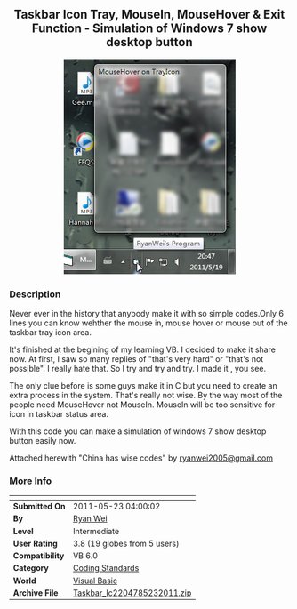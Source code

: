 ﻿<div align="center">

## Taskbar Icon Tray, MouseIn, MouseHover & Exit Function \- Simulation of Windows 7 show desktop button

<img src="PIC2011519173747693.jpg">
</div>

### Description

Never ever in the history that anybody make it with so simple codes.Only 6 lines you can know wehther the mouse in, mouse hover or mouse out of the taskbar tray icon area.

It's finished at the begining of my learning VB. I decided to make it share now. At first, I saw so many replies of "that's very hard" or "that's not possible". I really hate that. So I try and try and try. I made it , you see.

The only clue before is some guys make it in C but you need to create an extra process in the system. That's really not wise. By the way most of the people need MouseHover not MouseIn. MouseIn will be too sensitive for icon in taskbar status area.

With this code you can make a simulation of windows 7 show desktop button easily now.

Attached herewith "China has wise codes" by ryanwei2005@gmail.com
 
### More Info
 


<span>             |<span>
---                |---
**Submitted On**   |2011-05-23 04:00:02
**By**             |[Ryan Wei](https://github.com/Planet-Source-Code/PSCIndex/blob/master/ByAuthor/ryan-wei.md)
**Level**          |Intermediate
**User Rating**    |3.8 (19 globes from 5 users)
**Compatibility**  |VB 6\.0
**Category**       |[Coding Standards](https://github.com/Planet-Source-Code/PSCIndex/blob/master/ByCategory/coding-standards__1-43.md)
**World**          |[Visual Basic](https://github.com/Planet-Source-Code/PSCIndex/blob/master/ByWorld/visual-basic.md)
**Archive File**   |[Taskbar\_Ic2204785232011\.zip](https://github.com/Planet-Source-Code/ryan-wei-taskbar-icon-tray-mousein-mousehover-exit-function-simulation-of-windows-7-show-d__1-73918/archive/master.zip)









